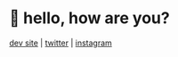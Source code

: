 # 👋 hello, how are you? 

[dev site](https://sznm.dev) | [twitter](https://twitter.com/sozonome) | [instagram](https://instagram.com/sozonome)
